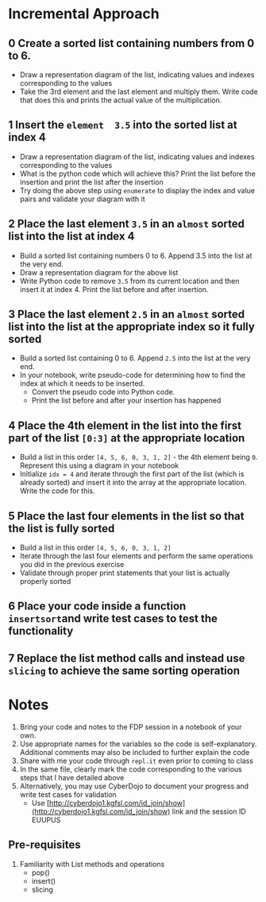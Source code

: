 
# Incremental Approach

## 0 Create a sorted list containing numbers from 0 to 6. 
 - Draw a representation diagram of the list, indicating values and indexes corresponding to the values
 - Take the 3rd element and the last element and multiply them. Write code that does this and prints the actual value of the multiplication.
 
## 1 Insert the `element  3.5` into the sorted list at index 4
 - Draw a representation diagram of the list, indicating values and indexes corresponding to the values 
 - What is the python code which will achieve this? Print the list before the insertion and print the list after the insertion
 - Try doing the above step using `enumerate` to display the index and value pairs and validate your diagram with it 
## 

## 2 Place the last element `3.5` in an `almost` sorted list into the list at index 4 
 - Build a sorted list containing numbers 0 to 6. Append 3.5 into the list at the very end. 
 - Draw a representation diagram for the above list 
 - Write Python code to remove `3.5` from its current location and then insert it at index 4. Print the list before and after insertion. 

## 3 Place the last element `2.5` in an `almost` sorted list into the list at the appropriate index so it fully sorted 
  - Build a sorted list containing 0 to 6. Append `2.5` into the list at the very end. 
  - In your notebook, write pseudo-code for determining how to find the index at which it needs to be inserted. 
	  - Convert the pseudo code into Python code.  
	  - Print the list before and after your insertion has happened

## 4 Place the 4th element in the list into the first part of the list `[0:3]` at the appropriate location
  - Build a list in this order `[4, 5, 6, 0, 3, 1, 2]` - the 4th element being `0`. Represent this using a diagram in your notebook 
  - Initialize `idx = 4` and iterate through the first part of the list (which is already sorted) and insert it into the array at the appropriate location. Write the code for this. 

## 5 Place the last four elements in the list so that the list is fully sorted 
  - Build a list in this order `[4, 5, 6, 0, 3, 1, 2]`
  - Iterate through the last four elements and perform the same operations you did in the previous exercise
  - Validate through proper print statements that your list is actually properly sorted 

## 6 Place your code inside a function  `insertsort`and write test cases to test the functionality 


## 7 Replace the list method calls and instead use `slicing` to achieve the same sorting operation 


# Notes
1. Bring your code and notes to the FDP session in a notebook of your own. 
2. Use appropriate names for the variables so the code is self-explanatory. Additional comments may also be included to further explain the code 
3. Share with me your code through `repl.it` even prior to coming to class
4. In the same file, clearly mark the code corresponding to the various steps that I have detailed above 
5. Alternatively, you may use CyberDojo to document your progress and write test cases for validation 
	- Use [http://cyberdojo1.kgfsl.com/id_join/show](http://cyberdojo1.kgfsl.com/id_join/show) link and the session ID EUUPUS

## Pre-requisites

1. Familiarity with List methods and operations
	- pop()
	- insert() 
	- slicing 




<!--stackedit_data:
eyJoaXN0b3J5IjpbLTEwNjAyODEyMywtMTIzMDI1NjgyNSwxOT
Y5Mzg1MDMwLC03MDY2ODg2ODcsLTEyMDMxNDU4NTEsMTUwNTQy
OTcwLDI1NTEwMTcxOCwxMzQ5NTQ5NzIsLTgwNDk2Mjg1MiwxOD
k1NDA2MDI2XX0=
-->